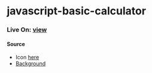 # javascript-basic-calculator
### Live On: [view]()

 #### Source
  * Icon [here](https://icons8.com/)
  * [Background](https://uigradients.com/)
